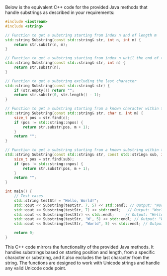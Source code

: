  Below is the equivalent C++ code for the provided Java methods that handle substrings as described in your requirements:

```cpp
#include <iostream>
#include <string>

// Function to get a substring starting from index n and of length m
std::string Substring(const std::string& str, int n, int m) {
    return str.substr(n, m);
}

// Function to get a substring starting from index n until the end of the string
std::string Substring(const std::string& str, int n) {
    return str.substr(n);
}

// Function to get a substring excluding the last character
std::string Substring(const std::string& str) {
    if (str.empty()) return "";
    return str.substr(0, str.length() - 1);
}

// Function to get a substring starting from a known character within the string and of length m
std::string Substring(const std::string& str, char c, int m) {
    size_t pos = str.find(c);
    if (pos != std::string::npos) {
        return str.substr(pos, m + 1);
    }
    return "";
}

// Function to get a substring starting from a known substring within the string and of length m
std::string Substring(const std::string& str, const std::string& sub, int m) {
    size_t pos = str.find(sub);
    if (pos != std::string::npos) {
        return str.substr(pos, m + 1);
    }
    return "";
}

int main() {
    // Test cases
    std::string testStr = "Hello, World!";
    std::cout << Substring(testStr, 7, 5) << std::endl; // Output: "World"
    std::cout << Substring(testStr, 7) << std::endl;   // Output: "World!"
    std::cout << Substring(testStr) << std::endl;     // Output: "Hello, World"
    std::cout << Substring(testStr, 'W', 5) << std::endl; // Output: "World!"
    std::cout << Substring(testStr, "World", 5) << std::endl; // Output: "World!"

    return 0;
}
```

This C++ code mirrors the functionality of the provided Java methods. It handles substrings based on starting position and length, from a specific character or substring, and it also excludes the last character from the string. The functions are designed to work with Unicode strings and handle any valid Unicode code point.
